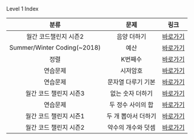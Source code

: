 Level 1 Index

|            분류             |        문제         |                                           링크                                           |
| :-------------------------: | :-----------------: | :--------------------------------------------------------------------------------------: |
|    월간 코드챌린지 시즌2    |     음양 더하기     |           [바로가기](https://programmers.co.kr/learn/courses/30/lessons/76501)           |
| Summer/Winter Coding(~2018) |        예산         |           [바로가기](https://programmers.co.kr/learn/courses/30/lessons/12982)           |
|            정렬             |       K번째수       |           [바로가기](https://programmers.co.kr/learn/courses/30/lessons/42748)           |
|          연습문제           |      시저암호       |           [바로가기](https://programmers.co.kr/learn/courses/30/lessons/12926)           |
|          연습문제           | 문자열 다루기 기본  | [바로가기](https://programmers.co.kr/learn/courses/30/lessons/12918?language=javascript) |
|   월간 코드 챌린지 시즌3    |  없는 숫자 더하기   |           [바로가기](https://programmers.co.kr/learn/courses/30/lessons/86051)           |
|          연습문제           |  두 정수 사이의 합  |           [바로가기](https://programmers.co.kr/learn/courses/30/lessons/12912)           |
|   월간 코드 챌린지 시즌1    | 두 개 뽑아서 더하기 |           [바로가기](https://programmers.co.kr/learn/courses/30/lessons/68644)           |
|   월간 코드 챌린지 시즌2    | 약수의 개수와 덧셈  |           [바로가기](https://programmers.co.kr/learn/courses/30/lessons/77884)           |

